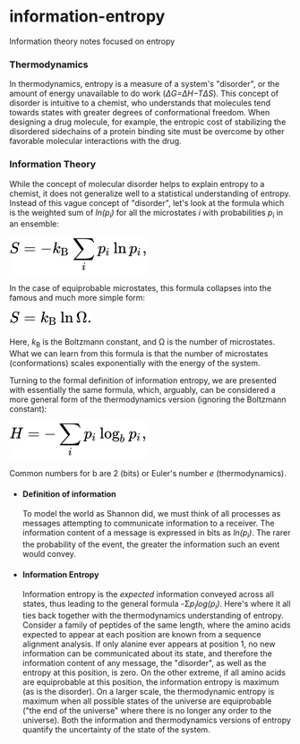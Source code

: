 # information-entropy
Information theory notes focused on entropy

### Thermodynamics
In thermodynamics, entropy is a measure of a system's "disorder", or the amount of energy unavailable to do work (*ΔG=ΔH−TΔS*). This concept of disorder is intuitive to a chemist, who understands that molecules tend towards states with greater degrees of conformational freedom. When designing a drug molecule, for example, the entropic cost of stabilizing the disordered sidechains of a protein binding site must be overcome by other favorable molecular interactions with the drug.

### Information Theory
While the concept of molecular disorder helps to explain entropy to a chemist, it does not generalize well to a statistical understanding of entropy. Instead of this vague concept of "disorder", let's look at the formula which is the weighted sum of *ln(p<sub>i</sub>)* for all the microstates *i* with probabilities *p<sub>i</sub>* in an ensemble:

![entropy_thermodynamics](entropy_thermodynamics.svg)

In the case of equiprobable microstates, this formula collapses into the famous and much more simple form:

![entropy_boltzmann](entropy_boltzmann.svg)

Here, *k*<sub>B</sub> is the Boltzmann constant, and Ω is the number of microstates. What we can learn from this formula is that the number of microstates (conformations) scales exponentially with the energy of the system.

Turning to the formal definition of information entropy, we are presented with essentially the same formula, which, arguably, can be considered a more general form of the thermodynamics version (ignoring the Boltzmann constant):

![entropy_information](entropy_information.svg)

Common numbers for b are 2 (bits) or Euler's number *e* (thermodynamics).

- #### Definition of information
  To model the world as Shannon did, we must think of all processes as messages attempting to communicate information to a receiver. The information content of a message is expressed in bits as *ln(p<sub>i</sub>)*. The rarer the probability of the event, the greater the information such an event would convey.
 
- #### Information Entropy
  Information entropy is the *expected* information conveyed across all states, thus leading to the general formula -Σ*p<sub>i</sub>log(p<sub>i</sub>)*. Here's where it all ties back together with the thermodynamics understanding of entropy. Consider a family of peptides of the same length, where the amino acids expected to appear at each position are known from a sequence alignment analysis. If only alanine ever appears at position 1, no new information can be communicated about its state, and therefore the information content of any message, the "disorder", as well as the entropy at this position, is zero. On the other extreme, if all amino acids are equiprobable at this position, the information entropy is maximum (as is the disorder). On a larger scale, the thermodynamic entropy is maximum when all possible states of the universe are equiprobable ("the end of the universe" where there is no longer any order to the universe). Both the information and thermodynamics versions of entropy quantify the uncertainty of the state of the system.

